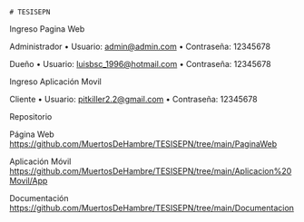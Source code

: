 	# TESISEPN

Ingreso Pagina Web

Administrador
•	Usuario: admin@admin.com
•	Contraseña: 12345678

Dueño
•	Usuario: luisbsc_1996@hotmail.com
•	Contraseña: 12345678

Ingreso Aplicación Movil

Cliente
•	Usuario: pitkiller2.2@gmail.com
•	Contraseña: 12345678

Repositorio

Página Web
https://github.com/MuertosDeHambre/TESISEPN/tree/main/PaginaWeb

Aplicación Móvil
https://github.com/MuertosDeHambre/TESISEPN/tree/main/Aplicacion%20Movil/App

Documentación
https://github.com/MuertosDeHambre/TESISEPN/tree/main/Documentacion

